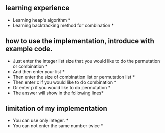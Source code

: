 
## learning experience 
  * Learning heap's algorithm *
  * Learning backtracking method for combination *
 
## how to use the implementation, introduce with example code. 
  * Just enter the integer list size that you would like to do the permutation or combination *
  * And then enter your list *
  * Then enter the size of combination list or permutation list *
  * Then enter c if you would like to do combination *
  * Or   enter p if you would like to do permutation *
  * The answer will show in the following lines*



## limitation of my implementation
  * You can use only integer.  *
  * You can not enter the same  number twice    *



